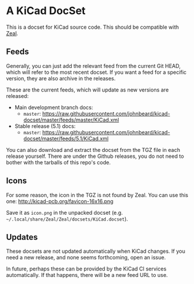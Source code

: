 # A KiCad DocSet

This is a docset for KiCad source code. This should be compatible with [Zeal][].

## Feeds

Generally, you can just add the relevant feed from the current Git HEAD,
which will refer to the most recent docset. If you want a feed for a specific
version, they are also archive in the releases.

These are the current feeds, which will update as new versions are released:

* Main development branch docs:
    * `master`: https://raw.githubusercontent.com/johnbeard/kicad-docset/master/feeds/master/KiCad.xml
* Stable release (5.1) docs:
    * `master`: https://raw.githubusercontent.com/johnbeard/kicad-docset/master/feeds/5.1/KiCad.xml

You can also download and extract the docset from the TGZ file in each release yourself.
There are under the Github releases, you do not need to bother with the tarballs of this
repo's code.

## Icons

For some reason, the icon in the TGZ is not found by Zeal. You can
use this one: http://kicad-pcb.org/favicon-16x16.png

Save it as `icon.png` in the unpacked docset (e.g. `~/.local/share/Zeal/Zeal/docsets/KiCad.docset`).

## Updates

These docsets are not updated automatically when KiCad changes.
If you need a new release, and none seems forthcoming, open an issue.

In future, perhaps these can be provided by the KiCad CI services automatically.
If that happens, there will be a new feed URL to use.

[Zeal]: https://zealdocs.org

